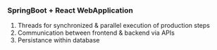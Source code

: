 ### SpringBoot + React WebApplication

1. Threads for synchronized & parallel execution of production steps
2. Communication between frontend & backend via APIs 
3. Persistance within database